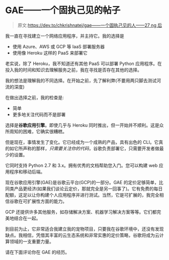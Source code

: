 # GAE——一个固执己见的帖子

> 原文:[https://dev.to/chkrishnatej/gae——一个固执己见的人——27 ng 后](https://dev.to/chkrishnatej/gae---an-opinionated-post-27ng)

我一直在寻找建立一个网络应用程序，并主持它。我的选择是

*   使用 Azure、AWS 或 GCP 等 IaaS 部署服务器
*   使用像 Heroku 这样的 PaaS 来部署它

老实说，除了 Heroku，我不知道还有其他 PaaS 可以部署 Python 应用程序。在投入我的时间和知识去理解服务之前，我在寻找是否存在其他的选择。

我的想法是理解我的不同选择。在开始之前，先了解利弊(不要用两只脚去测试河流的深度)

在做出选择之前，我的检查是:

*   简单
*   更多地关注代码而不是部署

选择是**谷歌应用引擎**。即使几乎与 Heroku 同时推出，但一开始并不顺利。这是众所周知的困难，它确实很糟糕。

但是现在，事情发生了变化。它已经成为一个成熟的产品，具有出色的 CLI。它真的如它所声称的那样，*只需要关注你的代码*，谷歌负责部署它，只需要开发者做最少的设置。

它同时支持 Python 2.7 和 3.x。拥有优秀的文档帮助您入门。您可以构建 web 应用程序和移动后端。

现在谷歌应用引擎(GAE)是谷歌云平台(GCP)的一部分。GAE 的定价足够简单，比同类产品更经济(如果我们谈论云定价，那就完全是另一回事了)。它有免费的每日配额，这足以让你构建个人应用程序并进行测试。当然，它是可扩展的，我完全相信谷歌在可扩展性方面的能力。

GCP 还提供许多其他服务，如存储解决方案、机器学习解决方案等等。它们都完美地结合在一起。

到目前为止，它非常适合我建立我的宠物项目，只要我在谷歌环境中，还没有发现缺点。我相信，凭借其丰富的云生态系统和非常实惠的定价策略，谷歌将成为云计算领域的一支重要力量。

请在下面评论你在 GAE 的经历。